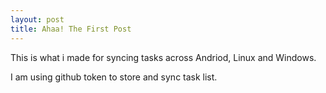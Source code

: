 ```yaml
---
layout: post
title: Ahaa! The First Post
---
```


This is what i made for syncing tasks across Andriod, Linux and Windows.

I am using github token to store and sync task list.







